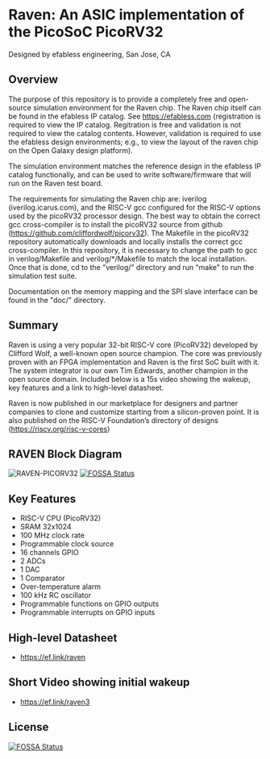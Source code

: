 Raven:  An ASIC implementation of the PicoSoC PicoRV32
===============================================================
Designed by efabless engineering, San Jose, CA

Overview
--------

The purpose of this repository is to provide a completely free
and open-source simulation environment for the Raven chip.  The
Raven chip itself can be found in the efabless IP catalog.  See
https://efabless.com (registration is required to view the IP
catalog.  Regitration is free and validation is not required to
view the catalog contents.  However, validation is required to
use the efabless design environments; e.g., to view the layout
of the raven chip on the Open Galaxy design platform).

The simulation environment matches the reference design in the
efabless IP catalog functionally, and can be used to write
software/firmware that will run on the Raven test board.

The requirements for simulating the Raven chip are:  iverilog
(iverilog.icarus.com), and the RISC-V gcc configured for the
RISC-V options used by the picoRV32 processor design.  The best
way to obtain the correct gcc cross-compiler is to install the
picoRV32 source from github
(https://github.com/cliffordwolf/picorv32).  The Makefile in
the picoRV32 repository automatically downloads and locally
installs the correct gcc cross-compiler.  In this repository,
it is necessary to change the path to gcc in verilog/Makefile
and verilog/*/Makefile to match the local installation.  Once
that is done, cd to the "verilog/" directory and run "make" to
run the simulation test suite.

Documentation on the memory mapping and the SPI slave interface
can be found in the "doc/" directory.


Summary
-------

Raven is using a very popular 32-bit RISC-V core (PicoRV32) developed by Clifford Wolf, a well-known open source champion. The core was previously proven with an FPGA implementation and Raven is the first SoC built with it. The system integrator is our own Tim Edwards, another champion in the open source domain. Included below is a 15s video showing the wakeup, key features and a link to high-level datasheet.

Raven is now published in our marketplace for designers and partner companies to clone and customize starting from a silicon-proven point. It is also published on the RISC-V Foundation’s directory of designs
(https://riscv.org/risc-v-cores)


RAVEN Block Diagram
-------------------

![RAVEN-PICORV32](doc/raven_block_diagram.png)
[![FOSSA Status](https://app.fossa.com/api/projects/git%2Bgithub.com%2Fpyhdl20%2Fraven-picorv32.svg?type=shield)](https://app.fossa.com/projects/git%2Bgithub.com%2Fpyhdl20%2Fraven-picorv32?ref=badge_shield)


Key Features
------------
* RISC-V CPU (PicoRV32)
* SRAM 32x1024
* 100 MHz clock rate
* Programmable clock source
* 16 channels GPIO
* 2 ADCs
* 1 DAC
* 1 Comparator
* Over-temperature alarm
* 100 kHz RC oscillator
* Programmable functions on GPIO outputs
* Programmable interrupts on GPIO inputs

High-level Datasheet 
---------------------
* https://ef.link/raven


Short Video showing initial wakeup
----------------------------------
* https://ef.link/raven3





## License
[![FOSSA Status](https://app.fossa.com/api/projects/git%2Bgithub.com%2Fefabless%2Fraven-picorv32.svg?type=large)](https://app.fossa.com/projects/git%2Bgithub.com%2Fefabless%2Fraven-picorv32?ref=badge_large)
